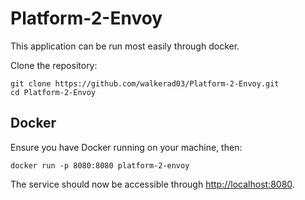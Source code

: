 # Platform-2-Envoy

This application can be run most easily through docker.

Clone the repository:
```
git clone https://github.com/walkerad03/Platform-2-Envoy.git
cd Platform-2-Envoy
```

## Docker

Ensure you have Docker running on your machine, then:
```
docker run -p 8080:8080 platform-2-envoy
```

The service should now be accessible through <http://localhost:8080>.
